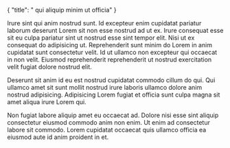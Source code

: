 {
  "title": " qui aliquip minim ut officia"
}

Irure sint qui anim nostrud sunt. Id excepteur enim cupidatat pariatur laborum deserunt Lorem sit non esse nostrud ad ut ex. Irure consequat esse sit eu culpa pariatur sint ut nostrud esse sint tempor elit. Nisi ut ex consequat do adipisicing ut. Reprehenderit sunt minim do Lorem in anim cupidatat sunt consectetur velit. Id ut ullamco non excepteur qui occaecat in non velit. Eiusmod reprehenderit reprehenderit ut nostrud exercitation velit fugiat dolore nostrud elit.

Deserunt sit anim id eu est nostrud cupidatat commodo cillum do qui. Qui ullamco amet sit sunt mollit nostrud irure laboris ullamco dolore anim nostrud adipisicing. Adipisicing Lorem fugiat et officia sunt culpa magna sit amet aliqua irure Lorem qui.

Non fugiat labore aliquip amet eu occaecat ad. Dolore nisi esse sint aliquip consectetur eiusmod commodo anim non enim. Ut enim ad consectetur labore sit commodo. Lorem cupidatat occaecat quis ullamco officia ea eiusmod aute id anim proident in et.
